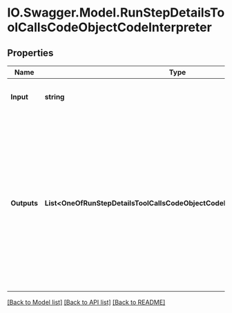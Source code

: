 # IO.Swagger.Model.RunStepDetailsToolCallsCodeObjectCodeInterpreter
## Properties

Name | Type | Description | Notes
------------ | ------------- | ------------- | -------------
**Input** | **string** | The input to the Code Interpreter tool call. | 
**Outputs** | **List&lt;OneOfRunStepDetailsToolCallsCodeObjectCodeInterpreterOutputsItems&gt;** | The outputs from the Code Interpreter tool call. Code Interpreter can output one or more items, including text (&#x60;logs&#x60;) or images (&#x60;image&#x60;). Each of these are represented by a different object type. | 

[[Back to Model list]](../README.md#documentation-for-models) [[Back to API list]](../README.md#documentation-for-api-endpoints) [[Back to README]](../README.md)

